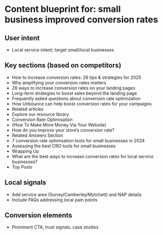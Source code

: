 # Content blueprint for: small business improved conversion rates

## User intent
- Local service intent; target small/local businesses

## Key sections (based on competitors)
- How to increase conversion rates: 26 tips & strategies for 2025
- Why amplifying your conversion rates matters
- 26 ways to increase conversion rates on your landing pages
- Long-term strategies to boost sales beyond the landing page
- Frequently asked questions about conversion rate optimization
- How Unbounce can help boost conversion rates for your campaigns
- Related articles
- Explore our resource library
- Conversion Rate Optimisation
- (How To Make More Money Via Your Website)
- How do you improve your store’s conversion rate?
- Related Answers Section
- 7 conversion rate optimisation tools for small businesses in 2024
- Assessing the best CRO tools for small businesses
- Wrapping Up
- What are the best ways to increase conversion rates for local service businesses?
- Top Posts

## Local signals
- Add service area (Surrey/Camberley/Mytchett) and NAP details
- Include FAQs addressing local pain points

## Conversion elements
- Prominent CTA, trust signals, case studies